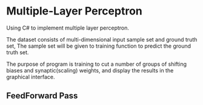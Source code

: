 # Multiple-Layer Perceptron
Using C# to implement multiple layer perceptron.

The dataset consists of multi-dimensional input sample set and ground truth set, The sample set will be given to training function to predict the ground truth set.

The purpose of program is training to cut a number of groups of shifting biases and synaptic(scaling) weights, and display the results in the graphical interface.

## FeedForward Pass


